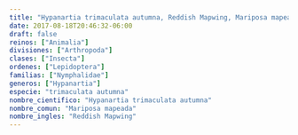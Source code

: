 ```yaml
---
title: "Hypanartia trimaculata autumna, Reddish Mapwing, Mariposa mapeada"
date: 2017-08-18T20:46:32-06:00
draft: false
reinos: ["Animalia"]
divisiones: ["Arthropoda"]
clases: ["Insecta"]
ordenes: ["Lepidoptera"]
familias: ["Nymphalidae"]
generos: ["Hypanartia"]
especie: "trimaculata autumna"
nombre_cientifico: "Hypanartia trimaculata autumna"
nombre_comun: "Mariposa mapeada"
nombre_ingles: "Reddish Mapwing"
---
```


